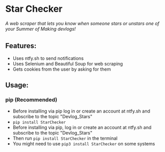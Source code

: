 # Star Checker

###### A web scraper that lets you know when someone stars or unstars one of your Summer of Making devlogs!

## Features:
- Uses ntfy.sh to send notifications
- Uses Selenium and Beautiful Soup for web scraping
- Gets cookies from the user by asking for them

## Usage:
### pip (Recommended)
- Before installing via pip log in or create an account at ntfy.sh and subscribe to the topic "Devlog_Stars"
- `pip install StarChecker`
- Before installing via pip, log in or create an account at ntfy.sh and subscribe to the topic "Devlog_Stars"
- Then run `pip install StarChecker` in the terminal
- You might need to use `pip3 install StarChecker` on some systems
